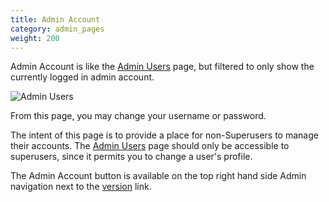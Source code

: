 ```yaml
---
title: Admin Account
category: admin_pages
weight: 200 
---
```


Admin Account is like the [Admin Users](/user/admin_pages/admins/admin_users) page, but filtered to only show the currently logged in admin account.

![Admin Users](/images/admin_users.png)

From this page, you may change your username or password.

The intent of this page is to provide a place for non-Superusers to manage their accounts.  The [Admin Users](/user/admin_pages/admins/admin_users) page should only be accessible to superusers, since it permits you to change a user's profile. 

The Admin Account button is available on the top right hand side Admin navigation next to the [version](/user/admin_pages/tools/server_info/) link. 
